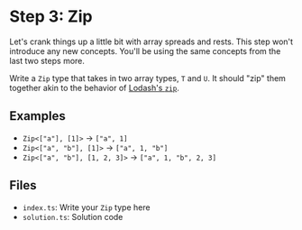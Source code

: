 # Step 3: Zip

Let's crank things up a little bit with array spreads and rests.
This step won't introduce any new concepts.
You'll be using the same concepts from the last two steps more.

Write a `Zip` type that takes in two array types, `T` and `U`.
It should "zip" them together akin to the behavior of [Lodash's `zip`](https://lodash.com/docs/4.17.15#zip).

## Examples

- `Zip<["a"], [1]>` -> `["a", 1]`
- `Zip<["a", "b"], [1]>` -> `["a", 1, "b"]`
- `Zip<["a", "b"], [1, 2, 3]>` -> `["a", 1, "b", 2, 3]`

## Files

- `index.ts`: Write your `Zip` type here
- `solution.ts`: Solution code
